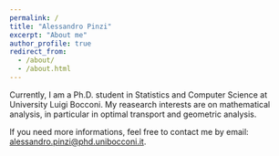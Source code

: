 ```yaml
---
permalink: /
title: "Alessandro Pinzi"
excerpt: "About me"
author_profile: true
redirect_from: 
  - /about/
  - /about.html
---
```


Currently, I am a Ph.D. student in Statistics and Computer Science at University Luigi Bocconi. My reasearch interests are on mathematical analysis, in particular in optimal transport and geometric analysis.

If you need more informations, feel free to contact me by email: [alessandro.pinzi@phd.unibocconi.it](mailto:alessandro.pinzi@phd.unibocconi.it).



